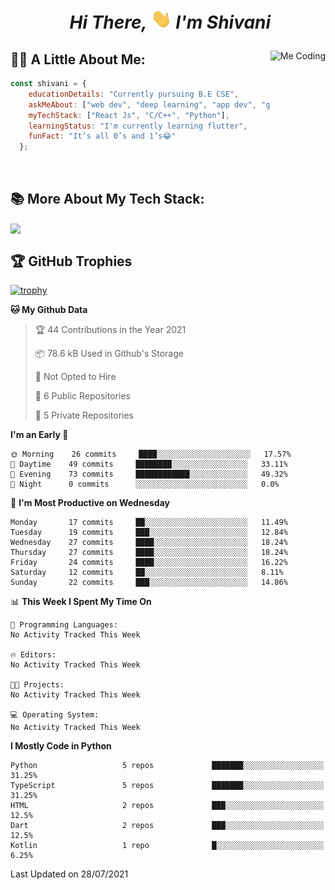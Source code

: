 # <p align="center">️ _Hi There, <img src="https://raw.githubusercontent.com/SanjayDevTech/SanjayDevTech/master/assets/wave.gif" alt="waving hand" width="33px"> I'm Shivani_</p>

<img align="right" alt="Me Coding" height="200" src="https://media.giphy.com/media/L1R1tvI9svkIWwpVYr/giphy.gif">

## 👩‍💻 **A Little About Me:**
```jsx
const shivani = {
    educationDetails: "Currently pursuing B.E CSE",
    askMeAbout: ["web dev", "deep learning", "app dev", "gardening"],
    myTechStack: ["React Js", "C/C++", "Python"],
    learningStatus: "I'm currently learning flutter",
    funFact: "It’s all 0’s and 1’s😂"
  };
```

<br/>

## 📚 **More About My Tech Stack:**

   <img align="center" src="https://github-readme-stats.vercel.app/api/top-langs/?username=shivu-srk&layout=compact&theme=vue-dark"/>
   <br/>
   
## 🏆 GitHub Trophies

[![trophy](https://github-profile-trophy.vercel.app/?username=shivu-srk&theme=nord&column=7)](https://github.com/ryo-ma/github-profile-trophy)

<!--START_SECTION:waka-->
**🐱 My Github Data** 

> 🏆 44 Contributions in the Year 2021
 > 
> 📦 78.6 kB Used in Github's Storage 
 > 
> 🚫 Not Opted to Hire
 > 
> 📜 6 Public Repositories 
 > 
> 🔑 5 Private Repositories  
 > 
**I'm an Early 🐤** 

```text
🌞 Morning    26 commits     ████░░░░░░░░░░░░░░░░░░░░░   17.57% 
🌆 Daytime    49 commits     ████████░░░░░░░░░░░░░░░░░   33.11% 
🌃 Evening    73 commits     ████████████░░░░░░░░░░░░░   49.32% 
🌙 Night      0 commits      ░░░░░░░░░░░░░░░░░░░░░░░░░   0.0%

```
📅 **I'm Most Productive on Wednesday** 

```text
Monday       17 commits     ██░░░░░░░░░░░░░░░░░░░░░░░   11.49% 
Tuesday      19 commits     ███░░░░░░░░░░░░░░░░░░░░░░   12.84% 
Wednesday    27 commits     ████░░░░░░░░░░░░░░░░░░░░░   18.24% 
Thursday     27 commits     ████░░░░░░░░░░░░░░░░░░░░░   18.24% 
Friday       24 commits     ████░░░░░░░░░░░░░░░░░░░░░   16.22% 
Saturday     12 commits     ██░░░░░░░░░░░░░░░░░░░░░░░   8.11% 
Sunday       22 commits     ███░░░░░░░░░░░░░░░░░░░░░░   14.86%

```


📊 **This Week I Spent My Time On** 

```text
💬 Programming Languages: 
No Activity Tracked This Week

🔥 Editors: 
No Activity Tracked This Week

🐱‍💻 Projects: 
No Activity Tracked This Week

💻 Operating System: 
No Activity Tracked This Week

```

**I Mostly Code in Python** 

```text
Python                   5 repos             ███████░░░░░░░░░░░░░░░░░░   31.25% 
TypeScript               5 repos             ███████░░░░░░░░░░░░░░░░░░   31.25% 
HTML                     2 repos             ███░░░░░░░░░░░░░░░░░░░░░░   12.5% 
Dart                     2 repos             ███░░░░░░░░░░░░░░░░░░░░░░   12.5% 
Kotlin                   1 repo              █░░░░░░░░░░░░░░░░░░░░░░░░   6.25%

```



 Last Updated on 28/07/2021
<!--END_SECTION:waka-->
